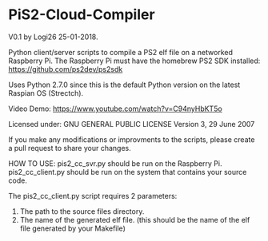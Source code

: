 # PiS2-Cloud-Compiler
V0.1 by Logi26 25-01-2018.

Python client/server scripts to compile a PS2 elf file on a networked Raspberry Pi.
The Raspberry Pi must have the homebrew PS2 SDK installed:
https://github.com/ps2dev/ps2sdk

Uses Python 2.7.0 since this is the default Python version on the latest Raspian OS (Strectch).

Video Demo:
https://www.youtube.com/watch?v=C94nyHbKT5o

Licensed under: GNU GENERAL PUBLIC LICENSE Version 3, 29 June 2007

If you make any modifications or improvments to the scripts, please create a pull request to share your changes.

HOW TO USE:
pis2_cc_svr.py should be run on the Raspberry Pi.
pis2_cc_client.py should be run on the system that contains your source code.

The pis2_cc_client.py script requires 2 parameters:
1. The path to the source files directory.
2. The name of the generated elf file. (this should be the name of the elf file generated by your Makefile)
